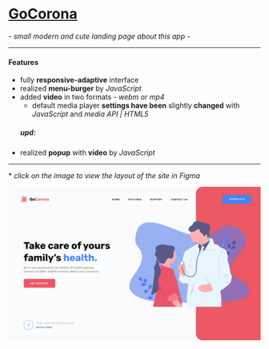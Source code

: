 # [GoCorona](http://chferchko.github.io/GoCorona/)

\- _small modern and cute landing page about this app_ -

---

#### Features
- fully **responsive-adaptive** interface
- realized **menu-burger** by _JavaScript_
- added **video** in two formats - _webm_ or _mp4_
	- default media player **settings have been** slightly **changed** with _JavaScript_ and _media API | HTML5_
	##### upd:
- realized **popup** with **video** by _JavaScript_
---
\* _click on the image to view the layout of the site in Figma_ 

[![Figma layout](img/MD_image.png)](https://www.figma.com/file/mkFvHlRXrR6tES0CtmO0WB/Gocorna-Website?node-id=0%3A1&t=lmlcQIfyC8YOgfZz-1)